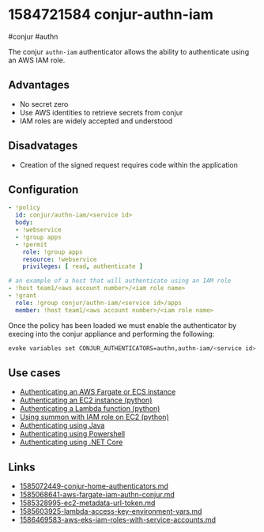 # 1584721584 conjur-authn-iam
#conjur #authn

The conjur `authn-iam` authenticator allows the ability to authenticate using an AWS IAM role.


## Advantages
- No secret zero
- Use AWS identities to retrieve secrets from conjur
- IAM roles are widely accepted and understood

## Disadvatages
- Creation of the signed request requires code within the application

## Configuration
```yaml
- !policy
  id: conjur/authn-iam/<service id>
  body:
  - !webservice
  - !group apps
  - !permit
    role: !group apps
    resource: !webservice
    privileges: [ read, authenticate ]

# an example of a host that will authenticate using an IAM role
- !host team1/<aws account number>/<iam role name>
- !grant
  role: !group conjur/authn-iam/<service id>/apps
  member: !host team1/<aws account number>/<iam role name>
```

Once the policy has been loaded we must enable the authenticator by execing into the conjur appliance and performing the following:
```bash
evoke variables set CONJUR_AUTHENTICATORS=authn,authn-iam/<service id>
```

## Use cases
- [Authenticating an AWS Fargate or ECS instance](1585068641-aws-fargate-iam-authn-conjur.md)
- [Authenticating an EC2 instance (python)](https://github.com/AndrewCopeland/conjur-iam-api-key#ec2-usage)
- [Authenticating a Lambda function (python)](https://github.com/AndrewCopeland/conjur-iam-api-key#lambda-usage)
- [Using summon with IAM role on EC2 (python)](https://github.com/AndrewCopeland/conjur-iam-api-key#summon-usage)
- [Authenticating using Java](https://github.com/AndrewCopeland/conjur-iam-api-key-java/blob/master/src/ConjurApi/AwsIamAuthn/ConjurAwsIamAuthn.java)
- [Authenticating using Powershell](https://github.com/AndrewCopeland/conjur-api-powershell/blob/master/CyberarkConjur.psm1#L286-L314)
- [Authenticating using .NET Core](https://github.com/AndrewCopeland/conjur-api-net-core/blob/master/src/ConjurClient/Authenticators/AuthnIAMHelper.cs)

## Links
- [1585072449-conjur-home-authenticators.md](1585072449-conjur-home-authenticators.md)
- [1585068641-aws-fargate-iam-authn-conjur.md](1585068641-aws-fargate-iam-authn-conjur.md)
- [1585328995-ec2-metadata-url-token.md](1585328995-ec2-metadata-url-token.md)
- [1585603925-lambda-access-key-environment-vars.md](1585603925-lambda-access-key-environment-vars.md)
- [1586469583-aws-eks-iam-roles-with-service-accounts.md](1586469583-aws-eks-iam-roles-with-service-accounts.md)
